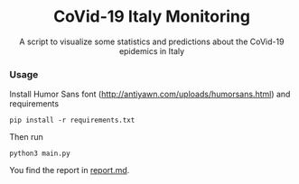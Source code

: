 <div align="center">

# CoVid-19 Italy Monitoring

A script to visualize some statistics and predictions about the CoVid-19 epidemics in Italy
</div>

### Usage
Install Humor Sans font (http://antiyawn.com/uploads/humorsans.html) and requirements
```shell script
pip install -r requirements.txt
```

Then run
```shell script
python3 main.py
```
You find the report in [report.md](report/report.md).
